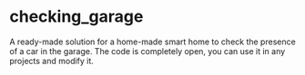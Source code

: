 # checking_garage
A ready-made solution for a home-made smart home to check the presence of a car in the garage.
The code is completely open, you can use it in any projects and modify it.
